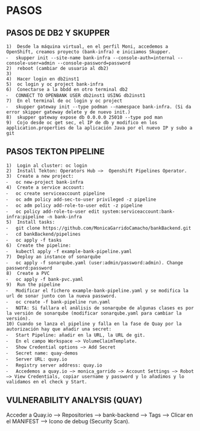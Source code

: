 # PASOS
## PASOS DE DB2 Y SKUPPER
	1)	Desde la máquina virtual, en el perfil Moni, accedemos a OpenShift, creamos proyecto (bank-infra) e iniciamos Skupper.
	⁃	skupper init --site-name bank-infra --console-auth=internal --console-user=admin --console-password=password
	2)	reboot (cambiar de usuario al db2)
	3)	
	4)	Hacer login en db2inst1
	5)	oc login y oc project bank-infra
	6)	Conectarse a la bbdd en otro terminal db2
	⁃	CONNECT TO OPENBANK USER db2inst1 USING db2inst1
	7)	En el terminal de oc login y oc project
	⁃	skupper gateway init --type podman --namespace bank-infra. (Si da error skipper gateway delete y de nuevo init.)
	8)	skupper gateway expose db 0.0.0.0 25010 --type pod man
	9)	Cojo desde oc get sec, el IP de db y modifico en los application.properties de la aplicación Java por el nuevo IP y subo a git

## PASOS TEKTON PIPELINE
	1)	Login al cluster: oc login
	2)	Install Tekton: Operators Hub —>  Openshift Pipelines Operator.
	3)	Create a new project: 
	⁃	oc new-project bank-infra
	4)	Create a service account:
	⁃	oc create serviceaccount pipeline
	⁃	oc adm policy add-sec-to-user privileged -z pipeline
	⁃	oc adm policy add-role-to-user edit -z pipeline
	⁃	oc policy add-role-to-user edit system:serviceaccount:bank-infra:pipeline -n bank-infra
	5)	Install tasks:
	⁃	git clone https://github.com/MonicaGarridoCamacho/bankBackend.git
	⁃	cd bankBackend/pipelines
	⁃	oc apply -f tasks
	6)	Create the pipeline:
	⁃	kubectl apply -f example-bank-pipeline.yaml
	7)	Deploy an instance of sonarqube
	⁃	oc apply -f sonarqube.yaml (user:admin/password:admin). Change password:password
	8)	Create a PVC
	⁃	oc apply -f bank-pvc.yaml
	9)	Run the pipeline
	⁃	Modificar el fichero example-bank-pipeline.yaml y se modifica la url de sonar junto con la nueva password.
	⁃	oc create -f bank-pipeline run.yaml
	⁃	NOTA: Si fallara el análisis de sonarqube de algunas clases es por la versión de sonarqube (modificar sonarqube.yaml para cambiar la versión).
	10)	Cuando se lanza el pipeline y falla en la fase de Quay por la autorización hay que añadir una secret:
	⁃	Start Pipeline: añadir en la URL, la URL de git.
	⁃	En el campo Workspace —> VolumeClaimTemplate.
	⁃	Show Credential options —> Add Secret
	⁃	Secret name: quay-demos
	⁃	Server URL: quay.io
	⁃	Registry server address: quay.io
	⁃	Accedemos a quay.io —> monica_garrido —> Account Settings —> Robot —> View Credentials, copiar username y password y lo añadimos y lo validamos en el check y Start.

## VULNERABILITY ANALYSIS (QUAY)
Acceder a Quay.io —> Repositories —> bank-backend —> Tags —> Clicar en el MANIFEST —> Icono de debug (Security Scan).
